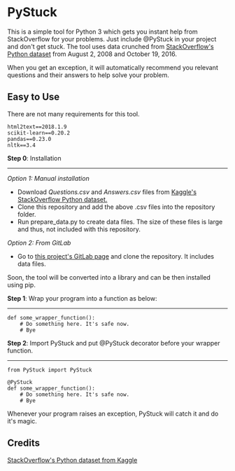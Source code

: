 # PyStuck

This is a simple tool for Python 3 which gets you instant help from StackOverflow for your problems. Just include @PyStuck in your project and don't get stuck. The tool uses data crunched from [StackOverflow's Python dataset](https://www.kaggle.com/stackoverflow/pythonquestions/home) from August 2, 2008 and October 19, 2016. 

When you get an exception, it will automatically recommend you relevant questions and their answers to help solve your problem. 

## Easy to Use

There are not many requirements for this tool.

```
html2text==2018.1.9
scikit-learn==0.20.2
pandas==0.23.0
nltk==3.4
```

__Step 0__: Installation
___

_Option 1: Manual installation_

* Download _Questions.csv_ and _Answers.csv_ files from [Kaggle's StackOverflow Python dataset.](https://www.kaggle.com/stackoverflow/pythonquestions/home)
* Clone this repository and add the above .csv files into the repository folder.
* Run prepare_data.py to create data files. The size of these files is large and thus, not included with this repository.

_Option 2: From GitLab_
* Go to [this project's GitLab page](https://gitlab.com/td7/pystuck) and clone the repository. It includes data files.

Soon, the tool will be converted into a library and can be then installed using pip.

__Step 1__: Wrap your program into a function as below:

___

```
def some_wrapper_function():
    # Do something here. It's safe now.
    # Bye
```

__Step 2__: Import PyStuck and put @PyStuck decorator before your wrapper function.

___

```
from PyStuck import PyStuck

@PyStuck
def some_wrapper_function():
    # Do something here. It's safe now.
    # Bye
```

Whenever your program raises an exception, PyStuck will catch it and do it's magic.

## Credits

[StackOverflow's Python dataset from Kaggle](https://www.kaggle.com/stackoverflow/pythonquestions/home)